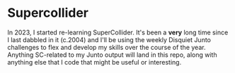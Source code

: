 # Supercollider
In 2023, I started re-learning SuperCollider. It's been a **very** long time since I last dabbled in it (c.2004) and I'll be using the weekly Disquiet Junto challenges to flex and develop my skills over the course of the year. Anything SC-related to my Junto output will land in this repo, along with anything else that I code that might be useful or interesting.
